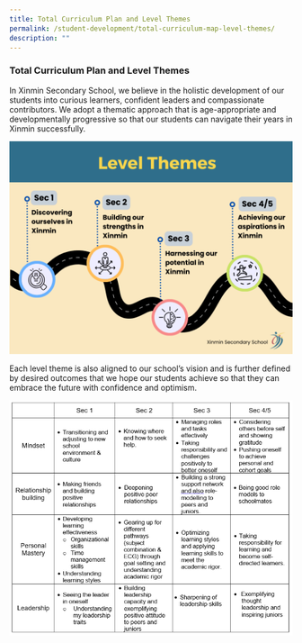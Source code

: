 ```yaml
---
title: Total Curriculum Plan and Level Themes
permalink: /student-development/total-curriculum-map-level-themes/
description: ""
---
```

### Total Curriculum Plan and Level Themes


In Xinmin Secondary School, we believe in the holistic development of our students into curious learners, confident leaders and compassionate contributors. We adopt a thematic approach that is age-appropriate and developmentally progressive so that our students can navigate their years in Xinmin successfully.

![](/images/Cce/Total%20Curriculum/level%20themes_image.png)

Each level theme is also aligned to our school’s vision and is further defined by desired outcomes that we hope our students achieve so that they can embrace the future with confidence and optimism.

![](/images/Cce/Total%20Curriculum/table_2.png)